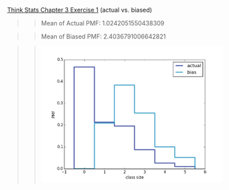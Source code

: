 [Think Stats Chapter 3 Exercise 1](http://greenteapress.com/thinkstats2/html/thinkstats2004.html#toc31) (actual vs. biased)

>> Mean of Actual PMF: 1.0242051550438309

>> Mean of Biased PMF: 2.4036791006642821

>> ![Actual vs. Biased PMF](img/actualvbiased.png)

